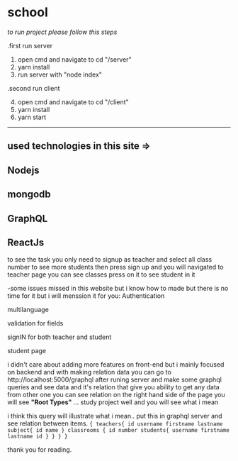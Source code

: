 # school
*to run project please follow this steps*

.first run server
1) open cmd and navigate to cd "/server"
2) yarn install
3) run server with "node index"

.second run client

4) open cmd and navigate to cd "/client"
5) yarn install
6) yarn start

-----
used technologies in this site => 
-
Nodejs
-
mongodb
-
GraphQL
-
ReactJs
-

to see the task you only need to signup as teacher and select all class number to see more students then press sign up and you will navigated to teacher page you can see classes press on it to see student in it


-some issues missed in this website but i know how to made but there is no time for it but i will menssion it for you: 
Authentication

multilanguage

validation for fields

signIN for both teacher and student

student page

i didn't care about adding more features on front-end but i mainly focused on backend and with making relation data you can go to 
http://localhost:5000/graphql after runing server and make some graphql queries and see data and it's relation that give you ability to 
get any data from other one you can see relation on the right hand side of the page you will see **"Root Types"** ... study project well and you will see what i mean

i think this query will illustrate what i mean.. put this in graphql server and see relation between items.
`
{
  teachers{
    id
    username
    firstname
    lastname
    subject{
      id
      name
    }
    classrooms {
      id
      number
      students{
        username
        firstname
        lastname
        id
      }
    }
  }
}
`

thank you for reading.
